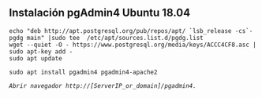 ## Instalación pgAdmin4 Ubuntu 18.04
```
echo "deb http://apt.postgresql.org/pub/repos/apt/ `lsb_release -cs`-pgdg main" |sudo tee  /etc/apt/sources.list.d/pgdg.list
wget --quiet -O - https://www.postgresql.org/media/keys/ACCC4CF8.asc | sudo apt-key add -
sudo apt update
```
```
sudo apt install pgadmin4 pgadmin4-apache2
``` 
*`Abrir navegador http://[ServerIP_or_domain]/pgadmin4.`* 
